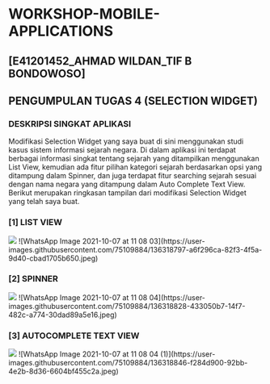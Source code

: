# WORKSHOP-MOBILE-APPLICATIONS

<h2>[E41201452_AHMAD WILDAN_TIF B BONDOWOSO]</h2>
<h2>PENGUMPULAN TUGAS 4 (SELECTION WIDGET)</h2>
<h3>DESKRIPSI SINGKAT APLIKASI</h3>
Modifikasi Selection Widget yang saya buat di sini menggunakan studi kasus sistem informasi sejarah negara. Di dalam aplikasi ini terdapat berbagai informasi singkat tentang sejarah yang ditampilkan menggunakan List View, kemudian ada fitur pilihan kategori sejarah berdasarkan opsi yang ditampung dalam Spinner, dan juga terdapat fitur searching sejarah sesuai dengan nama negara yang ditampung dalam Auto Complete Text View. Berikut merupakan ringkasan tampilan dari modifikasi Selection Widget yang telah saya buat.
<h3>[1] LIST VIEW</h3>
<img src="https://user-images.githubusercontent.com/75109884/136318797-a6f296ca-82f3-4f5a-9d40-cbad1705b650.jpeg">
![WhatsApp Image 2021-10-07 at 11 08 03](https://user-images.githubusercontent.com/75109884/136318797-a6f296ca-82f3-4f5a-9d40-cbad1705b650.jpeg)
<h3>[2] SPINNER</h3>
<img src="https://user-images.githubusercontent.com/75109884/136318828-433050b7-14f7-482c-a774-30dad89a5e16.jpeg">
![WhatsApp Image 2021-10-07 at 11 08 04](https://user-images.githubusercontent.com/75109884/136318828-433050b7-14f7-482c-a774-30dad89a5e16.jpeg)
<h3>[3] AUTOCOMPLETE TEXT VIEW</h3>
<img src="https://user-images.githubusercontent.com/75109884/136318846-f284d900-92bb-4e2b-8d36-6604bf455c2a.jpeg">
![WhatsApp Image 2021-10-07 at 11 08 04 (1)](https://user-images.githubusercontent.com/75109884/136318846-f284d900-92bb-4e2b-8d36-6604bf455c2a.jpeg)
